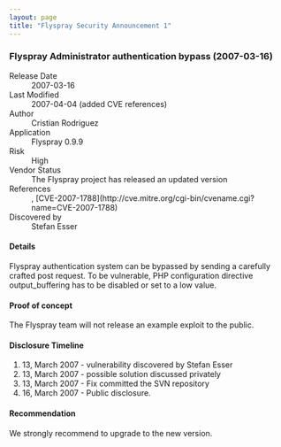 ```yaml
---
layout: page
title: "Flyspray Security Announcement 1"
---
```

### Flyspray Administrator authentication bypass (2007-03-16) 

<dl class="dl-horizontal">
	<dt>Release Date</dt>
	<dd>2007-03-16</dd>
	<dt>Last Modified</dt>
	<dd>2007-04-04 (added CVE references)</dd>
	<dt>Author</dt>
	<dd>Cristian Rodriguez <judas.iscariote at flyspray dot org></dd>
	<dt>Application</dt>
	<dd>Flyspray 0.9.9</dd>
	<dt>Risk</dt>
	<dd>High</dd>
	<dt>Vendor Status</dt>
	<dd>The Flyspray project has released an updated version</dd>
	<dt>References</dt>
	<dd><http://www.flyspray.org/devel/security/fsa1>, [CVE-2007-1788](http://cve.mitre.org/cgi-bin/cvename.cgi?name=CVE-2007-1788)</dd>
	<dt>Discovered by</dt>
	<dd>Stefan Esser <sesser at hardened-php dot net></dd>
<dl>


#### Details
Flyspray authentication system can be bypassed by sending a carefully crafted post request.
To be vulnerable, PHP configuration directive output_buffering has to be disabled or set to a low value.   


#### Proof of concept
The Flyspray team will not release an example exploit to the public.

#### Disclosure Timeline

  1. 13, March 2007 - vulnerability discovered by Stefan Esser
  2. 13, March 2007 - possible solution discussed privately
  3. 13, March 2007 - Fix committed the SVN repository
  4. 16, March 2007 - Public disclosure.

#### Recommendation
We strongly recommend to upgrade to the new version.
